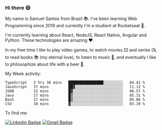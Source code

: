 ### Hi there 😄

My name is Samuel Santos from Brazil 📚. I've been learning Web Programming since 2019 and currently I'm a studient at Rocketseat 💬.

I'm currently learning about React, NodeJS, React Native, Angular and Python. These technologies are amazing ❤️.

In my free time I like to play video games, to watch movies 🎞️ and series 📺, to read books 📚 (my eternal love), to listen to music 🎵, and eventually I like to philosophize about life with a beer 🍺.


My Week activity: 

<!--START_SECTION:waka-->

```text
TypeScript   3 hrs 36 mins   ████████████████░░░░░░░░░   64.41 %
JavaScript   37 mins         ██▓░░░░░░░░░░░░░░░░░░░░░░   11.12 %
JSON         22 mins         █▓░░░░░░░░░░░░░░░░░░░░░░░   06.57 %
Java         17 mins         █▒░░░░░░░░░░░░░░░░░░░░░░░   05.31 %
Bash         17 mins         █▒░░░░░░░░░░░░░░░░░░░░░░░   05.06 %
CSV          10 mins         ▓░░░░░░░░░░░░░░░░░░░░░░░░   03.19 %
```

<!--END_SECTION:waka-->

To find me:

[![Linkedin Badge](https://img.shields.io/badge/-LinkedIn-blue?style=flat-square&logo=Linkedin&logoColor=white&link=https://https://www.linkedin.com/in/samuel-santos-036375174/)](https://www.linkedin.com/in/samuel-santos-036375174/)
[![Gmail Badge](https://img.shields.io/badge/-samuellima280499@gmail.com-c14438?style=flat-square&logo=Gmail&logoColor=white&link=mailto:samuellima280499@gmail.com)](mailto:samuellima280499@gmail.com)




<!--
**samuelLimaSantos/samuelLimaSantos** is a ✨ _special_ ✨ repository because its `README.md` (this file) appears on your GitHub profile.

Here are some ideas to get you started:

- 🔭 I’m currently working on ...
- 🌱 I’m currently learning ...
- 👯 I’m looking to collaborate on ...
- 📚 I’m looking for help with ...
- 💬 Ask me about ...
- 📫 How to reach me: ...
- 😄 Pronouns: ...
- ⚡ Fun fact: ...
-->
